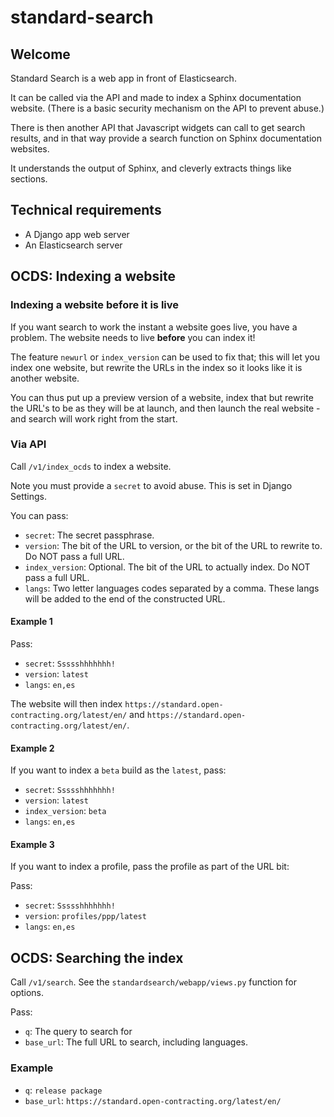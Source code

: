 # standard-search

## Welcome

Standard Search is a web app in front of Elasticsearch. 

It can be called via the API and made to index a Sphinx documentation website. 
(There is a basic security mechanism on the API to prevent abuse.)

There is then another API that Javascript widgets can call to get search results, 
and in that way provide a search function on Sphinx documentation websites.

It understands the output of Sphinx, and cleverly extracts things like sections.

## Technical requirements

* A Django app web server
* An Elasticsearch server

## OCDS: Indexing a website

### Indexing a website before it is live

If you want search to work the instant a website goes live, you have a problem. The website needs to live **before** you can index it!

The feature `newurl` or `index_version` can be used to fix that; this will let you index one website, but rewrite the URLs in the index so it looks like it is another website.

You can thus put up a preview version of a website, index that but rewrite the URL's to be as they will be at launch, 
and then launch the real website - and search will work right from the start.

### Via API 

Call `/v1/index_ocds` to index a website.

Note you must provide a `secret` to avoid abuse. This is set in Django Settings.

You can pass:

* `secret`: The secret passphrase.
* `version`: The bit of the URL to version, or the bit of the URL to rewrite to. Do NOT pass a full URL.
* `index_version`: Optional. The bit of the URL to actually index. Do NOT pass a full URL.
* `langs`: Two letter languages codes separated by a comma. These langs will be added to the end of the constructed URL. 

#### Example 1

Pass:

* `secret`: `Ssssshhhhhhh!`
* `version`: `latest`
* `langs`: `en,es`

The website will then index `https://standard.open-contracting.org/latest/en/` and `https://standard.open-contracting.org/latest/en/`.

#### Example 2

If you want to index a `beta` build as the `latest`, pass:

* `secret`: `Ssssshhhhhhh!`
* `version`: `latest`
* `index_version`: `beta`
* `langs`: `en,es`

#### Example 3

If you want to index a profile, pass the profile as part of the URL bit:

Pass:

* `secret`: `Ssssshhhhhhh!`
* `version`: `profiles/ppp/latest`
* `langs`: `en,es`

## OCDS: Searching the index

Call `/v1/search`. See the `standardsearch/webapp/views.py` function for options.

Pass:

* `q`: The query to search for
* `base_url`: The full URL to search, including languages.

### Example

* `q`: `release package`
* `base_url`: `https://standard.open-contracting.org/latest/en/`
